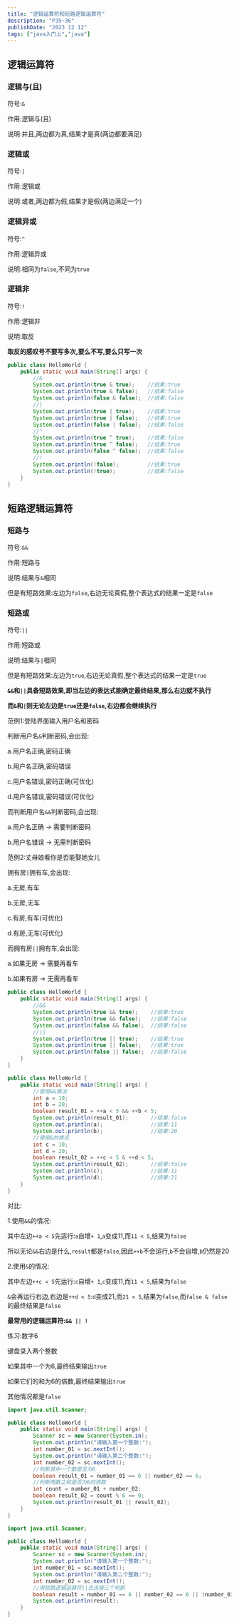 ```yaml
---
title: "逻辑运算符和短路逻辑运算符"
description: "P35~36"
publishDate: "2023 12 12"
tags: ["java入门上","java"]
---
```


## 逻辑运算符

### 逻辑与(且)

符号:`&`

作用:逻辑与(且)

说明:并且,两边都为真,结果才是真(两边都要满足)

### 逻辑或

符号:`|`

作用:逻辑或

说明:或者,两边都为假,结果才是假(两边满足一个)

### 逻辑异或

符号:`^`

作用:逻辑异或

说明:相同为`false`,不同为`true`

### 逻辑非

符号:`!`

作用:逻辑非

说明:取反

**取反的感叹号不要写多次,要么不写,要么只写一次**

```java
public class HelloWorld {
    public static void main(String[] args) {
        //&
        System.out.println(true & true);    //结果:true
        System.out.println(true & false);   //结果:false
        System.out.println(false & false);  //结果:false
        //|
        System.out.println(true | true);    //结果:true
        System.out.println(true | false);   //结果:true
        System.out.println(false | false);  //结果:false
        //^
        System.out.println(true ^ true);    //结果:false
        System.out.println(true ^ false);   //结果:true
        System.out.println(false ^ false);  //结果:false
        //!
        System.out.println(!false);         //结果:true
        System.out.println(!true);          //结果:false
    }
}
```

## 短路逻辑运算符

### 短路与

符号:`&&`

作用:短路与

说明:结果与`&`相同

但是有短路效果:左边为`false`,右边无论真假,整个表达式的结果一定是`false`

### 短路或

符号:`||`

作用:短路或

说明:结果与`|`相同

但是有短路效果:左边为`true`,右边无论真假,整个表达式的结果一定是`true`

**`&&`和`||`具备短路效果,即当左边的表达式能确定最终结果,那么右边就不执行**

**而`&`和`|`则无论左边是`true`还是`false`,右边都会继续执行**

范例1:登陆界面输入用户名和密码

判断用户名`&`判断密码,会出现:

a.用户名正确,密码正确

b.用户名正确,密码错误

c.用户名错误,密码正确(可优化)

d.用户名错误,密码错误(可优化)

而判断用户名`&&`判断密码,会出现:

a.用户名正确 -> 需要判断密码

b.用户名错误 -> 无需判断密码

范例2:丈母娘看你是否能娶她女儿

拥有房`|`拥有车,会出现:

a.无房,有车

b.无房,无车

c.有房,有车(可优化)

d.有房,无车(可优化)

而拥有房`||`拥有车,会出现:

a.如果无房 -> 需要再看车

b.如果有房 -> 无需再看车

```java
public class HelloWorld {
    public static void main(String[] args) {
        //&&
        System.out.println(true && true);    //结果:true
        System.out.println(true && false);   //结果:false
        System.out.println(false && false);  //结果:false
        //||
        System.out.println(true || true);    //结果:true
        System.out.println(true || false);   //结果:true
        System.out.println(false || false);  //结果:false
    }
}
```

```java
public class HelloWorld {
    public static void main(String[] args) {
        //使用&&情况
        int a = 10;
        int b = 20;
        boolean result_01 = ++a < 5 && ++b < 5;
        System.out.println(result_01);       //结果:false
        System.out.println(a);               //结果:11
        System.out.println(b);               //结果:20
        //使用&的情况
        int c = 10;
        int d = 20;
        boolean result_02 = ++c < 5 & ++d < 5;
        System.out.println(result_02);       //结果:false
        System.out.println(c);               //结果:11
        System.out.println(d);               //结果:21
    }
}
```

对比:

1.使用`&&`的情况:

其中左边`++a < 5`先运行:`a`自增`+ 1`,`a`变成11,而`11 < 5`,结果为`false`

所以无论`&&`右边是什么,`result`都是`false`,因此`++b`不会运行,`b`不会自增,`b`仍然是20

2.使用`&`的情况:

其中左边`++c < 5`先运行:`c`自增`+ 1`,`c`变成11,而`11 < 5`,结果为`false`

`&`会再运行右边,右边是`++d < 5`:`d`变成21,而`21 < 5`,结果为`false`,而`false & false`的最终结果是`false`

**最常用的逻辑运算符:`&& || !`**

练习:数字6

键盘录入两个整数

如果其中一个为6,最终结果输出`true`

如果它们的和为6的倍数,最终结果输出`true`

其他情况都是`false`

```java
import java.util.Scanner;

public class HelloWorld {
    public static void main(String[] args) {
        Scanner sc = new Scanner(System.in);
        System.out.println("请输入第一个整数:");
        int number_01 = sc.nextInt();
        System.out.println("请输入第二个整数:");
        int number_02 = sc.nextInt();
        //判断其中一个数是否为6
        boolean result_01 = number_01 == 6 || number_02 == 6;
        //判断两数之和是否为6的倍数
        int count = number_01 + number_02;
        boolean result_02 = count % 6 == 0;
        System.out.println(result_01 || result_02);
    }
}
```

```java
import java.util.Scanner;

public class HelloWorld {
    public static void main(String[] args) {
        Scanner sc = new Scanner(System.in);
        System.out.println("请输入第一个整数:");
        int number_01 = sc.nextInt();
        System.out.println("请输入第二个整数:");
        int number_02 = sc.nextInt();
        //用短路逻辑运算符||去连接三个判断
        boolean result = number_01 == 6 || number_02 == 6 || (number_01 + number_02) % 6 == 0;
        System.out.println(result);
    }
}
```